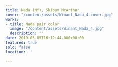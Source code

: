 ```yaml
---
title: Nada (NY), Skibum McArthur
cover: "/content/assets/Winant_Nada_4-cover.jpg"
works:
- title: Nada pair color
  image: "/content/assets/Winant_Nada_4.jpg"
  description: ''
date: 2019-03-05T16:12:44.000+00:00
featured: true
solo: false
location: ''

---
```

